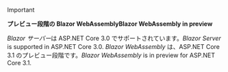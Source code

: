 > [!IMPORTANT]
> <span data-ttu-id="2c050-101">**プレビュー段階の Blazor WebAssembly**</span><span class="sxs-lookup"><span data-stu-id="2c050-101">**Blazor WebAssembly in preview**</span></span>
>
> <span data-ttu-id="2c050-102">*Blazor サーバー*は ASP.NET Core 3.0 でサポートされています。</span><span class="sxs-lookup"><span data-stu-id="2c050-102">*Blazor Server* is supported in ASP.NET Core 3.0.</span></span> <span data-ttu-id="2c050-103">*Blazor WebAssembly* は、ASP.NET Core 3.1 のプレビュー段階です。</span><span class="sxs-lookup"><span data-stu-id="2c050-103">*Blazor WebAssembly* is in preview for ASP.NET Core 3.1.</span></span>
